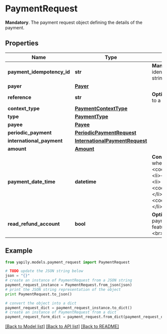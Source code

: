 # PaymentRequest

__Mandatory__. The payment request object defining the details of the payment.

## Properties

Name | Type | Description | Notes
------------ | ------------- | ------------- | -------------
**payment_idempotency_id** | **str** | __Mandatory__. A unique identifier that you must provide to identify the payment. This can be any alpha-numeric string but is limited to a maximum of 35 characters. | 
**payer** | [**Payer**](Payer.md) |  | [optional] 
**reference** | **str** | __Optional__. The payment reference or description. Limited to a maximum of 18 characters long. | [optional] 
**context_type** | [**PaymentContextType**](PaymentContextType.md) |  | [optional] 
**type** | [**PaymentType**](PaymentType.md) |  | 
**payee** | [**Payee**](Payee.md) |  | 
**periodic_payment** | [**PeriodicPaymentRequest**](PeriodicPaymentRequest.md) |  | [optional] 
**international_payment** | [**InternationalPaymentRequest**](InternationalPaymentRequest.md) |  | [optional] 
**amount** | [**Amount**](Amount.md) |  | 
**payment_date_time** | **datetime** | __Conditional__. Used to specify the date of the payment when the payment type is one of the following:&lt;ul&gt;    &lt;li&gt;&lt;code&gt;DOMESTIC_SCHEDULED_PAYMENT&lt;/code&gt;&lt;/li&gt;    &lt;li&gt;&lt;code&gt;DOMESTIC_PERIODIC_PAYMENT&lt;/code&gt;&lt;/li&gt;    &lt;li&gt;&lt;code&gt;INTERNATIONAL_SCHEDULED_PAYMENT&lt;/code&gt;&lt;/li&gt;    &lt;li&gt;&lt;code&gt;INTERNATIONAL_PERIODIC_PAYMENT&lt;/code&gt;&lt;/li&gt;&lt;/ul&gt; | [optional] 
**read_refund_account** | **bool** | __Optional__. Used to request the payer details in the payment response when the &#x60;Institution&#x60; provides the feature &#x60;READ_DOMESTIC_SINGLE_REFUND&#x60;.&lt;br&gt;&lt;br&gt;See [Reverse Payments](https://docs.yapily.com/pages/knowledge/open-banking/reverse_payments/) for more information. | [optional] 

## Example

```python
from yapily.models.payment_request import PaymentRequest

# TODO update the JSON string below
json = "{}"
# create an instance of PaymentRequest from a JSON string
payment_request_instance = PaymentRequest.from_json(json)
# print the JSON string representation of the object
print PaymentRequest.to_json()

# convert the object into a dict
payment_request_dict = payment_request_instance.to_dict()
# create an instance of PaymentRequest from a dict
payment_request_form_dict = payment_request.from_dict(payment_request_dict)
```
[[Back to Model list]](../README.md#documentation-for-models) [[Back to API list]](../README.md#documentation-for-api-endpoints) [[Back to README]](../README.md)


